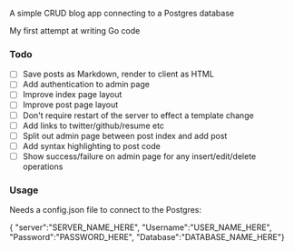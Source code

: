 A simple CRUD blog app connecting to a Postgres database

My first attempt at writing Go code

### Todo

- [ ] Save posts as Markdown, render to client as HTML
- [ ] Add authentication to admin page
- [ ] Improve index page layout
- [ ] Improve post page layout
- [ ] Don't require restart of the server to effect a template change
- [ ] Add links to twitter/github/resume etc
- [ ] Split out admin page between post index and add post
- [ ] Add syntax highlighting to post code
- [ ] Show success/failure on admin page for any insert/edit/delete operations

### Usage

Needs a config.json file to connect to the Postgres:

{ "server":"SERVER_NAME_HERE", "Username":"USER_NAME_HERE", "Password":"PASSWORD_HERE", "Database":"DATABASE_NAME_HERE"}